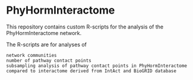 # PhyHormInteractome

This repository contains custom R-scripts for the analysis of the PhyHormInteractome network.

The R-scripts are for analyses of

    network communities
    number of pathway contact points
    subsampling analysis of pathway contact points in PhyHormInteractome compared to interactome derived from IntAct and BioGRID database
